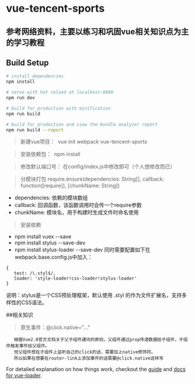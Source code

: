 # vue-tencent-sports
## 参考网络资料，主要以练习和巩固vue相关知识点为主的学习教程
## Build Setup

``` bash
# install dependencies
npm install

# serve with hot reload at localhost:8080
npm run dev

# build for production with minification
npm run build

# build for production and view the bundle analyzer report
npm run build --report
```

>新建vue项目：
  vue init webpack vue-tencent-sports 
  
>安装依赖包：
  npm install
 
>修改默认端口号：
  在config/index.js中修改即可（个人想修改而已）
 
> 分模块打包
  require.ensure(dependencies: String[], callback: function([require]), [chunkName: String])
  * dependencies: 依赖的模块数组
  * callback: 回调函数，该函数调用时会传一个require参数
  * chunkName: 模块名，用于构建时生成文件时命名使用
    
> 安装依赖
   * npm install vuex --save
   * npm install stylus --save-dev
   * npm install stylus-loader --save-dev
   同时需要配置如下在webpack.base.config.js中加入：
   ``` 
   {
      test: /\.styl$/,
      loader: 'style-loader!css-loader!stylus-loader'
   }
   ```
   说明：stylus是一个CSS预处理框架，默认使用 .styl 的作为文件扩展名，支持多样性的CSS语法。
   
##相关知识
 >原生事件：@click.native="..."
 ``` 
    根据Vue2.0官方文档关于父子组件通讯的原则，父组件通过prop传递数据给子组件，子组件触发事件给父组件。
    但父组件想在子组件上监听自己的click的话，需要加上native修饰符。
    所以如果在想要在router-link上添加事件的话需要@click.native这样写
  ```
   


For detailed explanation on how things work, checkout the [guide](http://vuejs-templates.github.io/webpack/) and [docs for vue-loader](http://vuejs.github.io/vue-loader).
